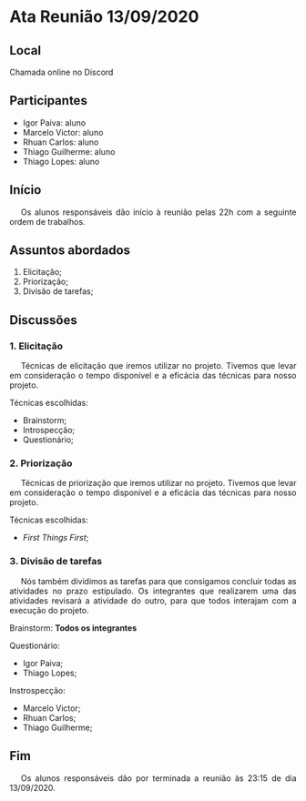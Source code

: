# Ata Reunião 13/09/2020

## Local
Chamada online no Discord

## Participantes

- Igor Paiva: aluno
- Marcelo Victor: aluno
- Rhuan Carlos: aluno
- Thiago Guilherme: aluno
- Thiago Lopes: aluno

## Início

<p class="align-indent">
Os alunos responsáveis dão início à reunião pelas 22h com a seguinte ordem de trabalhos.
</p>

## Assuntos abordados

1. Elicitação;
2. Priorização;
3. Divisão de tarefas;

## Discussões

### 1. Elicitação

<p class="align-indent">
Técnicas de elicitação que iremos utilizar no projeto. Tivemos que levar em consideração o tempo disponível e a eficácia das técnicas para nosso projeto.
</p>

Técnicas escolhidas:

-  Brainstorm;
-  Introspecção;
-  Questionário;

### 2. Priorização

<p class="align-indent">
Técnicas de priorização que iremos utilizar no projeto. Tivemos que levar em consideração o tempo disponível e a eficácia das técnicas para nosso projeto.
</p>

Técnicas escolhidas:

- *First Things First*;


### 3. Divisão de tarefas

<p class="align-indent">
Nós também dividimos as tarefas para que consigamos concluir todas as atividades no prazo estipulado. Os integrantes que realizarem uma das atividades revisará a atividade do outro, para que todos interajam com a execução do projeto.
</p>

Brainstorm: **Todos os integrantes**

Questionário:

-  Igor Paiva;
-  Thiago Lopes;

Instrospecção:

-  Marcelo Victor;
-  Rhuan Carlos;
-  Thiago Guilherme;

## Fim

<p class="align-indent">
Os alunos responsáveis dão por terminada a reunião às 23:15 de dia 13/09/2020.
</p>

<style>
.align-indent {
  text-indent: 20px;
  text-align: justify;
}
</style>
